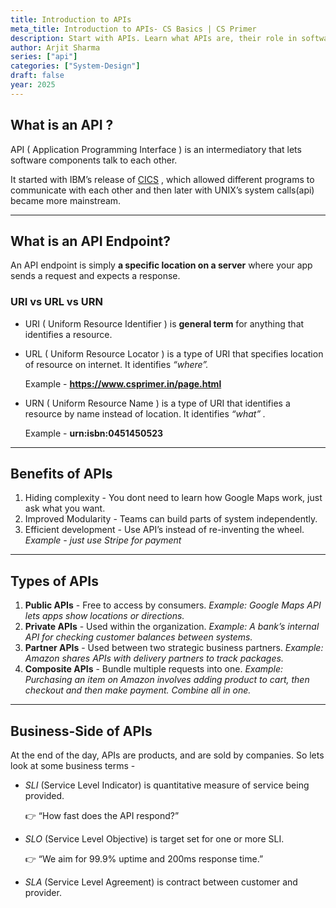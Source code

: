 ```yaml
---
title: Introduction to APIs 
meta_title: Introduction to APIs- CS Basics | CS Primer
description: Start with APIs. Learn what APIs are, their role in software, and how they power modern applications in CS.
author: Arjit Sharma
series: ["api"]
categories: ["System-Design"]
draft: false
year: 2025
---
```


## What is an API ?

API ( Application Programming Interface ) is an intermediatory that lets software components talk to each other. 

It started with IBM’s release of [CICS](https://www.notion.so/API-Design-Development-79b3f02dabd24fdbbf2fb2739e1c0ecf?pvs=21) , which allowed different programs to communicate with each other and then later with UNIX’s system calls(api) became more mainstream.

---

## What is an API Endpoint?

An API endpoint is simply **a specific location on a server** where your app sends a request and expects a response.

### URI vs URL vs URN

- URI ( Uniform Resource Identifier ) is  **general term** for anything that identifies a resource.
- URL ( Uniform Resource Locator ) is a type of URI that specifies location of resource on internet. It identifies *“where”.*
    
    Example - **https://www.csprimer.in/page.html**
    
- URN ( Uniform Resource Name ) is a type of URI that identifies a resource by name instead of location. It identifies *“what” .*
    
    Example - **urn:isbn:0451450523**
    

---

## Benefits of APIs

1. Hiding complexity - You dont need to learn how Google Maps work, just ask what you want.
2. Improved Modularity - Teams can build parts of system independently.
3. Efficient development - Use API’s instead of re-inventing the wheel. *Example - just use Stripe for payment*

---

## Types of APIs

1. **Public APIs** - Free to access by consumers. *Example: Google Maps API lets apps show locations or directions.*
2. **Private APIs** - Used within the organization.  *Example: A bank’s internal API for checking customer balances between systems.*
3. **Partner APIs** - Used between two strategic business partners. *Example: Amazon shares APIs with delivery partners to track packages.*
4. **Composite APIs** - Bundle multiple requests into one. *Example:  Purchasing an item on Amazon involves adding product to cart, then checkout and then make payment. Combine all in one.*

---

## Business-Side of APIs

At the end of the day, APIs are products, and are sold by companies. So lets look at some business terms - 

- *SLI* (Service Level Indicator) is quantitative measure of service being provided.
    
    👉 “How fast does the API respond?”
    
- *SLO* (Service Level Objective) is target set for one or more SLI.
    
    👉 “We aim for 99.9% uptime and 200ms response time.”
    
- *SLA* (Service Level Agreement) is contract between customer and provider.